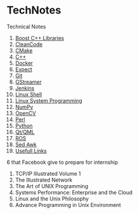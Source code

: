 # TechNotes
Technical Notes

1. [Boost C++ Libraries](Boost.md)
1. [CleanCode](CleanCode.md)
1. [CMake](CMake.md)
1. [C++](Cpp.md)
1. [Docker](Docker.md)
1. [Expect](Expect.md)
1. [Git](Git.md)
1. [GStreamer](GStreamer.md)
1. [Jenkins](Jenkins.md)
1. [Linux Shell](Linux_Shell.md)
1. [Linux System Programming](LinuxSystemProgramming.md)
1. [NumPy](NumPy.md)
1. [OpenCV](OpenCV.md)
1. [Perl](Perl.md)
1. [Python](Python.md)
1. [Qt/QML](Qt_Qml.md)
1. [ROS](ROS.md)
1. [Sed Awk](Sed_Awk.md)
1. [Usefull Links](UsefullLinks.md)


6 that Facebook give to prepare for internship

1. TCP/IP Illustrated Volume 1
2. The Illustrated Network
3. The Art of UNIX Programming
4. Systems Performance: Enterprise and the Cloud
5. Linux and the Unix Philosophy
6. Advance Programming in Unix Environment
